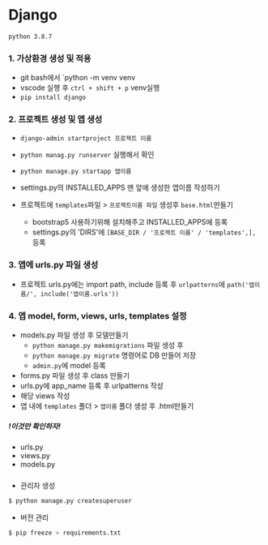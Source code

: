 # Django 

`python 3.8.7`

### 1. 가상환경 생성 및 적용

- git bash에서 `python -m venv venv
- vscode 실행 후 `ctrl + shift + p` venv실행
- `pip install django` 

### 2. 프로젝트 생성 및 앱 생성

- `django-admin startproject 프로젝트 이름`
- `python manag.py runserver` 실행해서 확인
- `python manage.py startapp 앱이름`

- settings.py의 INSTALLED_APPS  맨 앞에 생성한 앱이름 작성하기
- 프로젝트에 `templates`파일 > `프로젝트이름 파일` 생성후 `base.html`만들기
  - bootstrap5 사용하기위해 설치해주고 INSTALLED_APPS에 등록
  - settings.py의 'DIRS'에 `[BASE_DIR / '프로젝트 이름' / 'templates',],` 등록

### 3. 앱에 urls.py 파일 생성

- 프로젝트 urls.py에는 import path, include 등록 후 `urlpatterns`에 `path('앱이름/', include('앱이름.urls'))`



### 4. 앱 model, form, views, urls, templates 설정

- models.py 파일 생성 후 모델만들기
  - `python manage.py makemigrations` 파일 생성 후
  - `python manage.py migrate` 명령어로 DB 만들어 저장
  - `admin.py`에 model 등록
- forms.py 파일 생성 후 class 만들기
- urls.py에 app_name 등록 후 urlpatterns 작성
- 해당 views 작성
- 앱 내에 `templates` 폴더 > `앱이름` 폴더 생성 후 .html만들기

##### !이것만 확인하자!

- urls.py
- views.py
- models.py



### #

- 관리자 생성 

```bash
$ python manage.py createsuperuser
```

- 버전 관리

```bash
$ pip freeze > requirements.txt
```

